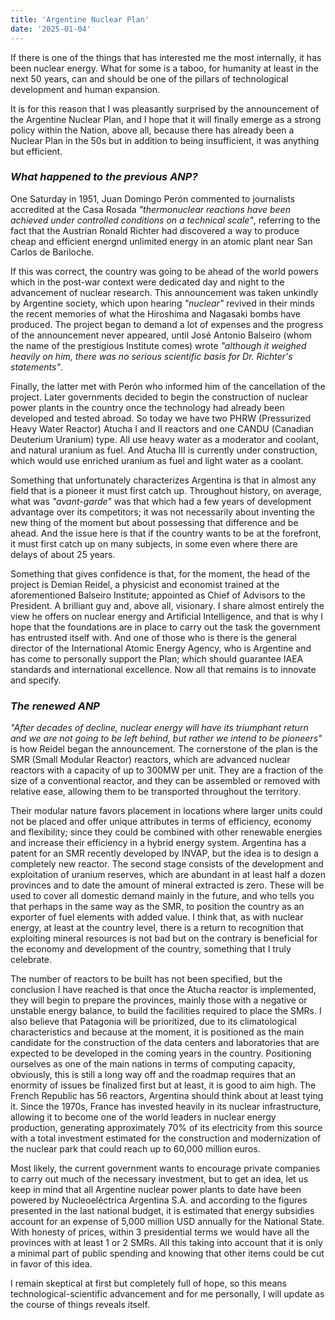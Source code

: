 ```yaml
---
title: 'Argentine Nuclear Plan'
date: '2025-01-04'
---
```


If there is one of the things that has interested me the most internally, it has been nuclear energy. What for some is a taboo, for humanity at least in the next 50 years, can and should be one of the pillars of technological development and human expansion.

It is for this reason that I was pleasantly surprised by the announcement of the Argentine Nuclear Plan, and I hope that it will finally emerge as a strong policy within the Nation, above all, because there has already been a Nuclear Plan in the 50s but in addition to being insufficient, it was anything but efficient.

### *What happened to the previous ANP?*
One Saturday in 1951, Juan Domingo Perón commented to journalists accredited at the Casa Rosada  *"thermonuclear reactions have been achieved under controlled conditions on a technical scale"*, referring to the fact that the Austrian Ronald Richter had discovered a way to produce cheap and efficient  energnd unlimited energy in an atomic plant near San Carlos de Bariloche.

If this was correct, the country was going to be ahead of the world powers which in the post-war context were dedicated day and night to the advancement of nuclear research. 
This announcement was taken unkindly by Argentine society, which upon hearing *"nuclear"* revived in their minds the recent memories of what the Hiroshima and Nagasaki bombs have produced. 
The project began to demand a lot of expenses and the progress of the announcement never appeared, until José Antonio Balseiro (whom the name of the prestigious Institute comes) wrote *"although it weighed heavily on him, there was no serious scientific basis for Dr. Richter's statements"*. 

Finally, the latter met with Perón who informed him of the cancellation of the project.
Later governments decided to begin the construction of nuclear power plants in the country once the technology had already been developed and tested abroad. So today we have two PHRW (Pressurized Heavy Water Reactor) Atucha I and II reactors and one CANDU (Canadian Deuterium Uranium) type. All use heavy water as a moderator and coolant, and natural uranium as fuel. And Atucha III is currently under construction, which would use enriched uranium as fuel and light water as a coolant.

Something that unfortunately characterizes Argentina is that in almost any field that is a pioneer it must first catch up. Throughout history, on average, what was *"avant-garde"* was that which had a few years of development advantage over its competitors; it was not necessarily about inventing the new thing of the moment but about possessing that difference and be ahead. And the issue here is that if the country wants to be at the forefront, it must first catch up on many subjects, in some even where there are delays of about 25 years.

Something that gives confidence is that, for the moment, the head of the project is Demian Reidel, a physicist and economist trained at the aforementioned Balseiro Institute; appointed as Chief of Advisors to the President. A brilliant guy and, above all, visionary. 
I share almost entirely the view he offers on nuclear energy and Artificial Intelligence, and that is why I hope that the foundations are in place to carry out the task the government has entrusted itself with. And one of those who is there is the general director of the International Atomic Energy Agency, who is Argentine and has come to personally support the Plan; which should guarantee IAEA standards and international excellence. Now all that remains is to innovate and specify.

### *The renewed ANP*
*"After decades of decline, nuclear energy will have its triumphant return and we are not going to be left behind, but rather we intend to be pioneers"* is how Reidel began the announcement. 
The cornerstone of the plan is the SMR (Small Modular Reactor) reactors, which are advanced nuclear reactors with a capacity of up to 300MW per unit. They are a fraction of the size of a conventional reactor, and they can be assembled or removed with relative ease, allowing them to be transported throughout the territory.

Their modular nature favors placement in locations where larger units could not be placed and offer unique attributes in terms of efficiency, economy and flexibility; since they could be combined with other renewable energies and increase their efficiency in a hybrid energy system.
Argentina has a patent for an SMR recently developed by INVAP, but the idea is to design a completely new reactor. 
The second stage consists of the development and exploitation of uranium reserves, which are abundant in at least half a dozen provinces and to date the amount of mineral extracted is zero. These will be used to cover all domestic demand mainly in the future, and who tells you that perhaps in the same way as the SMR, to position the country as an exporter of fuel elements with added value.
I think that, as with nuclear energy, at least at the country level, there is a return to recognition that exploiting mineral resources is not bad but on the contrary is beneficial for the economy and development of the country, something that I truly celebrate.

The number of reactors to be built has not been specified, but the conclusion I have reached is that once the Atucha reactor is implemented, they will begin to prepare the provinces, mainly those with a negative or unstable energy balance, to build the facilities required to place the SMRs. I also believe that Patagonia will be prioritized, due to its climatological characteristics and because at the moment, it is positioned as the main candidate for the construction of the data centers and laboratories that are expected to be developed in the coming years in the country. Positioning ourselves as one of the main nations in terms of computing capacity, obviously, this is still a long way off and the roadmap requires that an enormity of issues be finalized first but at least, it is good to aim high. The French Republic has 56 reactors, Argentina should think about at least tying it. Since the 1970s, France has invested heavily in its nuclear infrastructure, allowing it to become one of the world leaders in nuclear energy production, generating approximately 70% of its electricity from this source with a total investment estimated for the construction and modernization of the nuclear park that could reach up to 60,000 million euros.

Most likely, the current government wants to encourage private companies to carry out much of the necessary investment, but to get an idea, let us keep in mind that all Argentine nuclear power plants to date have been powered by Nucleoeléctrica Argentina S.A. and according to the figures presented in the last national budget, it is estimated that energy subsidies account for an expense of 5,000 million USD annually for the National State. With honesty of prices, within 3 presidential terms we would have all the provinces with at least 1 or 2 SMRs. All this taking into account that it is only a minimal part of public spending and knowing that other items could be cut in favor of this idea.

I remain skeptical at first but completely full of hope, so this means technological-scientific advancement and for me personally, I will update as the course of things reveals itself.


